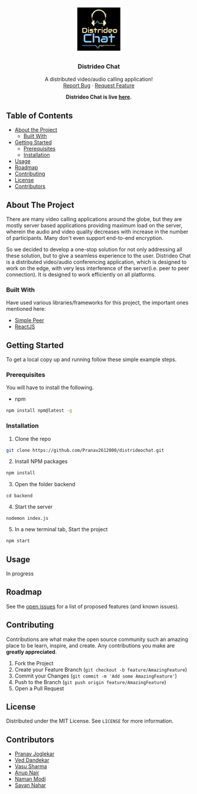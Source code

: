 <!-- PROJECT LOGO -->
<br />
<p align="center">
  <a href="https://github.com/Pranav2612000/distrideochat/">
    <img src="public/assets/img/finallogo.png" alt="Logo" width="130" height="130">
  </a>

  <h3 align="center">Distrideo Chat</h3>

  <p align="center">
    A distributed video/audio calling application!
    <br />
    <!-- <a href="https://github.com/Pranav2612000/distrideochat">View Demo</a>
    · -->
    <a href="https://github.com/Pranav2612000/distrideochat/issues">Report Bug</a>
    ·
    <a href="https://github.com/Pranav2612000/distrideochat/issues">Request Feature</a>
  </p>
</p>
<p align="center">
  <b>Distrideo Chat is live <a href="https://distrideo.ml">here</a>.</b>
</p>

<!-- TABLE OF CONTENTS -->

## Table of Contents

- [About the Project](#about-the-project)
  - [Built With](#built-with)
- [Getting Started](#getting-started)
  - [Prerequisites](#prerequisites)
  - [Installation](#installation)
- [Usage](#usage)
- [Roadmap](#roadmap)
- [Contributing](#contributing)
- [License](#license)
- [Contributors](#contributors)
<!-- - [Acknowledgements](#acknowledgements) -->

<!-- ABOUT THE PROJECT -->

## About The Project

<!-- [![Product Name Screen Shot][product-screenshot]](https://example.com) -->

There are many video calling applications around the globe, but they are mostly server based applications providing maximum load on the server, wherein the audio and video quality decreases with increase in the number of participants. Many don't even support end-to-end encryption.

So we decided to develop a one-stop solution for not only addressing all these solution, but to give a seamless experience to the user. Distrideo Chat is a distributed video/audio conferencing application, which is designed to work on the edge, with very less interference of the server(i.e. peer to peer connection). It is designed to work efficiently on all platforms.

### Built With

Have used various libraries/frameworks for this project, the important ones mentioned here:

- [Simple Peer](https://www.npmjs.com/package/simple-peer)
- [ReactJS](https://reactjs.org/)
<!-- - [Laravel](https://laravel.com) -->

<!-- GETTING STARTED -->

## Getting Started

To get a local copy up and running follow these simple example steps.

### Prerequisites

You will have to install the following.

- npm

```sh
npm install npm@latest -g
```

### Installation

1. Clone the repo

```sh
git clone https://github.com/Pranav2612000/distrideochat.git
```

2. Install NPM packages

```sh
npm install
```

3. Open the folder backend

```JS
cd backend
```

4. Start the server

```JS
nodemon index.js
```

5. In a new terminal tab, Start the project

```sh
npm start
```

<!-- - nodemon

```sh
npm install nodemon
```
- cors

```sh
npm install cors
```
-->

<!-- USAGE EXAMPLES -->

## Usage

In progress

<!-- ROADMAP -->

## Roadmap

See the [open issues](https://github.com/Pranav2612000/distrideochat/issues) for a list of proposed features (and known issues).

<!-- CONTRIBUTING -->

## Contributing

Contributions are what make the open source community such an amazing place to be learn, inspire, and create. Any contributions you make are **greatly appreciated**.

1. Fork the Project
2. Create your Feature Branch (`git checkout -b feature/AmazingFeature`)
3. Commit your Changes (`git commit -m 'Add some AmazingFeature'`)
4. Push to the Branch (`git push origin feature/AmazingFeature`)
5. Open a Pull Request

<!-- LICENSE -->

## License

Distributed under the MIT License. See `LICENSE` for more information.

<!-- CONTACT -->

## Contributors

- [Pranav Joglekar](https://github.com/Pranav2612000/)
- [Ved Dandekar](https://github.com/veddandekar)
- [Vasu Sharma](https://github.com/vasusharma7)
- [Anup Nair](https://github.com/AnupNair08)
- [Naman Modi](https://github.com/naman-modi)
- [Savan Nahar](https://github.com/savannahar68)

<!-- ACKNOWLEDGEMENTS

## Acknowledgements

- [GitHub Emoji Cheat Sheet](https://www.webpagefx.com/tools/emoji-cheat-sheet)
- [Img Shields](https://shields.io)
- [Choose an Open Source License](https://choosealicense.com)
- [GitHub Pages](https://pages.github.com)
- [Animate.css](https://daneden.github.io/animate.css)
- [Loaders.css](https://connoratherton.com/loaders)
- [Slick Carousel](https://kenwheeler.github.io/slick)
- [Smooth Scroll](https://github.com/cferdinandi/smooth-scroll)
- [Sticky Kit](http://leafo.net/sticky-kit)
- [JVectorMap](http://jvectormap.com)
- [Font Awesome](https://fontawesome.com)

-->
